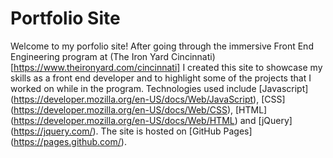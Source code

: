 # Portfolio Site


Welcome to my porfolio site! After going through the immersive Front End Engineering program at (The Iron Yard Cincinnati) [https://www.theironyard.com/cincinnati] I created this site to showcase my skills as a front end developer and to highlight some of the projects that I worked on while in the program.  Technologies used include [Javascript] (https://developer.mozilla.org/en-US/docs/Web/JavaScript), [CSS] (https://developer.mozilla.org/en-US/docs/Web/CSS), [HTML] (https://developer.mozilla.org/en-US/docs/Web/HTML) and [jQuery] (https://jquery.com/).  The site is hosted on [GitHub Pages] (https://pages.github.com/).
